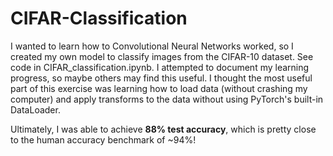 # CIFAR-Classification

I wanted to learn how to Convolutional Neural Networks worked, so I created my own model to classify images from the CIFAR-10 dataset. See code in CIFAR_classification.ipynb. I attempted to document my learning progress, so maybe others may find this useful. I thought the most useful part of this exercise was learning how to load data (without crashing my computer) and apply transforms to the data without using PyTorch's built-in DataLoader. 

Ultimately, I was able to achieve **88% test accuracy**, which is pretty close to the human accuracy benchmark of ~94%!
